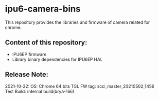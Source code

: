 # ipu6-camera-bins

This repository provides the libraries and firmware of camera related for chrome.

## Content of this repository:
* IPU6EP firmware
* Library binary dependencies for IPU6EP HAL

## Release Note:
2021-10-22:
OS:           Chrome 64 bits
TGL FW tag:   scci_master_20210502_1459
Test Build:   internal build(brya-166)

